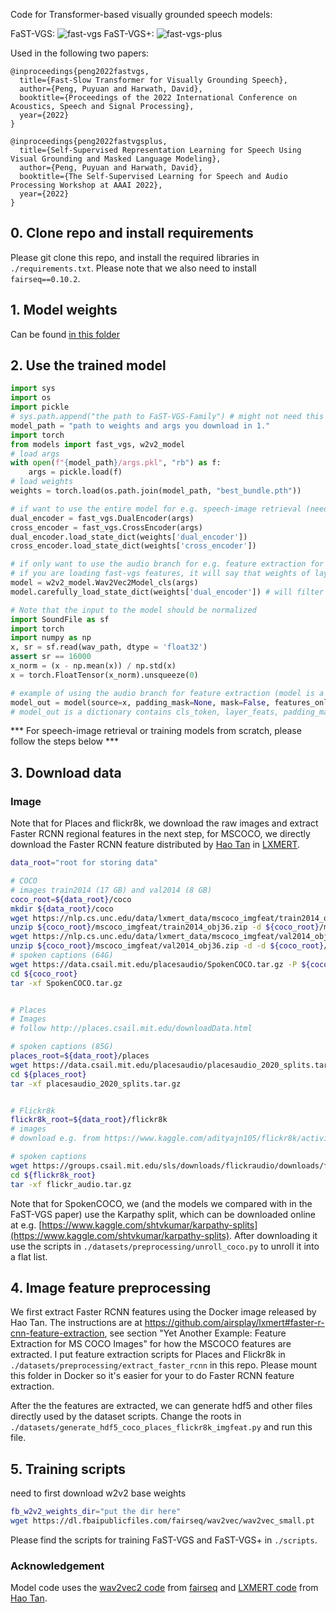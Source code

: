 Code for Transformer-based visually grounded speech models:

FaST-VGS:
![fast-vgs](./pics/archi1.png "FaST-VGS")
FaST-VGS+:
![fast-vgs-plus](./pics/archi2.png "FaST-VGS+")

Used in the following two papers:

```
@inproceedings{peng2022fastvgs,
  title={Fast-Slow Transformer for Visually Grounding Speech},
  author={Peng, Puyuan and Harwath, David},
  booktitle={Proceedings of the 2022 International Conference on Acoustics, Speech and Signal Processing},
  year={2022}
}

@inproceedings{peng2022fastvgsplus,
  title={Self-Supervised Representation Learning for Speech Using Visual Grounding and Masked Language Modeling},
  author={Peng, Puyuan and Harwath, David},
  booktitle={The Self-Supervised Learning for Speech and Audio Processing Workshop at AAAI 2022},
  year={2022}
}
```
## 0. Clone repo and install requirements
Please git clone this repo, and install the required libraries in `./requirements.txt`. Please note that we also need to install `fairseq==0.10.2`.

## 1. Model weights
Can be found [in this folder](https://drive.google.com/drive/folders/1AOSXSaEgP8vnBR3cjLI7k_IYsFk_uZD3?usp=sharing)

## 2. Use the trained model
```python
import sys
import os
import pickle
# sys.path.append("the path to FaST-VGS-Family") # might not need this depends on your working dir
model_path = "path to weights and args you download in 1."
import torch
from models import fast_vgs, w2v2_model
# load args
with open(f"{model_path}/args.pkl", "rb") as f:
    args = pickle.load(f)
# load weights
weights = torch.load(os.path.join(model_path, "best_bundle.pth"))

# if want to use the entire model for e.g. speech-image retrieval (need to first follow section 3 below)
dual_encoder = fast_vgs.DualEncoder(args)
cross_encoder = fast_vgs.CrossEncoder(args)
dual_encoder.load_state_dict(weights['dual_encoder'])
cross_encoder.load_state_dict(weights['cross_encoder'])

# if only want to use the audio branch for e.g. feature extraction for speech downstream tasks
# if you are loading fast-vgs features, it will say that weights of layer 8-11 (0-based) are not seed_dir, that's fine, because fast-vgs only has first 8 layers (i.e. layer 0-7) of w2v2 model, last four layers will be randomly initialized layers
model = w2v2_model.Wav2Vec2Model_cls(args)
model.carefully_load_state_dict(weights['dual_encoder']) # will filter out weights that don't belong to w2v2

# Note that the input to the model should be normalized
import SoundFile as sf
import torch
import numpy as np
x, sr = sf.read(wav_path, dtype = 'float32')
assert sr == 16000
x_norm = (x - np.mean(x)) / np.std(x)
x = torch.FloatTensor(x_norm).unsqueeze(0)

# example of using the audio branch for feature extraction (model is a instance of w2v2_model.Wav2Vec2Model_cls), from layer 7 (0-based)
model_out = model(source=x, padding_mask=None, mask=False, features_only=True, superb=False, tgt_layer=7)
# model_out is a dictionary contains cls_token, layer_feats, padding_mask
```

*** For speech-image retrieval or training models from scratch, please follow the steps below ***
## 3. Download data

### Image
Note that for Places and flickr8k, we download the raw images and extract Faster RCNN regional features in the next step, for MSCOCO, we directly download the Faster RCNN feature distributed by [Hao Tan](https://www.cs.unc.edu/~airsplay/) in [LXMERT](https://github.com/airsplay/lxmert).

```bash
data_root="root for storing data"

# COCO
# images train2014 (17 GB) and val2014 (8 GB)
coco_root=${data_root}/coco
mkdir ${data_root}/coco
wget https://nlp.cs.unc.edu/data/lxmert_data/mscoco_imgfeat/train2014_obj36.zip -P ${coco_root}/mscoco_imgfeat
unzip ${coco_root}/mscoco_imgfeat/train2014_obj36.zip -d ${coco_root}/mscoco_imgfeat && rm ${coco_root}/mscoco_imgfeat/train2014_obj36.zip
wget https://nlp.cs.unc.edu/data/lxmert_data/mscoco_imgfeat/val2014_obj36.zip -P ${coco_root}/mscoco_imgfeat
unzip ${coco_root}/mscoco_imgfeat/val2014_obj36.zip -d -d ${coco_root}/mscoco_imgfeat && rm ${coco_root}/mscoco_imgfeat/val2014_obj36.zip
# spoken captions (64G)
wget https://data.csail.mit.edu/placesaudio/SpokenCOCO.tar.gz -P ${coco_root}
cd ${coco_root}
tar -xf SpokenCOCO.tar.gz


# Places 
# Images
# follow http://places.csail.mit.edu/downloadData.html

# spoken captions (85G)
places_root=${data_root}/places
wget https://data.csail.mit.edu/placesaudio/placesaudio_2020_splits.tar.gz -P ${places_root}
cd ${places_root}
tar -xf placesaudio_2020_splits.tar.gz


# Flickr8k
flickr8k_root=${data_root}/flickr8k
# images
# download e.g. from https://www.kaggle.com/adityajn105/flickr8k/activity

# spoken captions 
wget https://groups.csail.mit.edu/sls/downloads/flickraudio/downloads/flickr_audio.tar.gz -P ${flickr8k_root} 
cd ${flickr8k_root}
tar -xf flickr_audio.tar.gz
```

Note that for SpokenCOCO, we (and the models we compared with in the FaST-VGS paper) use the Karpathy split, which can be downloaded online at e.g. [https://www.kaggle.com/shtvkumar/karpathy-splits](https://www.kaggle.com/shtvkumar/karpathy-splits). After downloading it use the scripts in `./datasets/preprocessing/unroll_coco.py` to unroll it into a flat list.

## 4. Image feature preprocessing
We first extract Faster RCNN features using the Docker image released by Hao Tan. The instructions are at https://github.com/airsplay/lxmert#faster-r-cnn-feature-extraction, see section "Yet Another Example: Feature Extraction for MS COCO Images" for how the MSCOCO features are extracted. I put feature extraction scripts for Places and Flickr8k in `./datasets/preprocessing/extract_faster_rcnn` in this repo. Please mount this folder in Docker so it's easier for your to do Faster RCNN feature extraction.

After the the features are extracted,  we can generate hdf5 and other files directly used by the dataset scripts. Change the roots in `./datasets/generate_hdf5_coco_places_flickr8k_imgfeat.py` and run this file.

## 5. Training scripts
need to first download w2v2 base weights
```bash
fb_w2v2_weights_dir="put the dir here"
wget https://dl.fbaipublicfiles.com/fairseq/wav2vec/wav2vec_small.pt
```
Please find the scripts for training FaST-VGS and FaST-VGS+ in `./scripts`.


### Acknowledgement
Model code uses the [wav2vec2 code](https://github.com/pytorch/fairseq/blob/main/examples/wav2vec/README.md) from [fairseq](https://github.com/pytorch/fairseq) and [LXMERT code](https://github.com/airsplay/lxmert) from [Hao Tan](https://www.cs.unc.edu/~airsplay/).